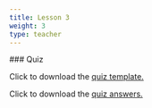 ```yaml
---
title: Lesson 3   
weight: 3
type: teacher
---
```

<teacher>
### Quiz

Click to download the <a href="https://docs.google.com/document/d/1Ivgh5x1eBdG2P9fejvyuZtQSzi4zgiQlkWbssLShOKM/edit?usp=sharing" target="_blank">quiz template.</a>

Click to download the <a href="https://docs.google.com/document/d/1PzFnnwBVn8NLZnuTwCw8_jiIIo6HxmoAN0fNVS_2mCw/edit?usp=sharing" target="_blank">quiz answers.</a>
</teacher>